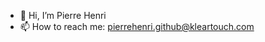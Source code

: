 - 👋 Hi, I’m Pierre Henri
- 📫 How to reach me: pierrehenri.github@kleartouch.com

<!---
KPixel/KPixel is a ✨ special ✨ repository because its `README.md` (this file) appears on your GitHub profile.
You can click the Preview link to take a look at your changes.

- 👀 I’m interested in ...
- 🌱 I’m currently learning ...
- 💞️ I’m looking to collaborate on ...
--->
